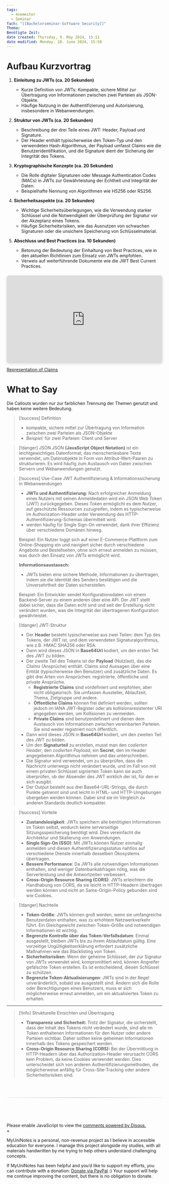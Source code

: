 ```yaml
---
tags:
  - 4semester
  - Seminar
fach: "[[Bachelorseminar-Software Security]]"
Thema:
Benötigte Zeit:
date created: Thursday, 9. May 2024, 15:11
date modified: Monday, 10. June 2024, 15:50
---
```


# Aufbau Kurzvortrag

1. **Einleitung zu JWTs (ca. 20 Sekunden)**

   - Kurze Definition von JWTs: Kompakte, sichere Mittel zur Übertragung von Informationen zwischen zwei Parteien als JSON-Objekte.
   - Häufige Nutzung in der Authentifizierung und Autorisierung, insbesondere in Webanwendungen.

2. **Struktur von JWTs (ca. 20 Sekunden)**

   - Beschreibung der drei Teile eines JWT: Header, Payload und Signature.
   - Der Header enthält typischerweise den Token-Typ und den verwendeten Hash-Algorithmus, der Payload umfasst Claims wie die Benutzeridentifikation, und die Signature dient der Sicherung der Integrität des Tokens.

3. **Kryptographische Konzepte (ca. 20 Sekunden)**

   - Die Rolle digitaler Signaturen oder Message Authentication Codes (MACs) in JWTs zur Gewährleistung der Echtheit und Integrität der Daten.
   - Beispielhafte Nennung von Algorithmen wie HS256 oder RS256.

4. **Sicherheitsaspekte (ca. 20 Sekunden)**

   - Wichtige Sicherheitsüberlegungen, wie die Verwendung starker Schlüssel und die Notwendigkeit der Überprüfung der Signatur vor der Akzeptanz eines Tokens.
   - Häufige Sicherheitsrisiken, wie das Ausnutzen von schwachen Signaturen oder die unsichere Speicherung von Schlüsselmaterial.

5. **Abschluss und Best Practices (ca. 10 Sekunden)**
   - Betonung der Bedeutung der Einhaltung von Best Practices, wie in den aktuellen Richtlinien zum Einsatz von JWTs empfohlen.
   - Verweis auf weiterführende Dokumente wie die JWT Best Current Practices.

<div style="position: relative; width: 100%; height: 0; padding-top: 56.2500%;
 padding-bottom: 0; box-shadow: 0 2px 8px 0 rgba(63,69,81,0.16); margin-top: 1.6em; margin-bottom: 0.9em; overflow: hidden;
 border-radius: 8px; will-change: transform;">
  <iframe loading="eager" style="position: absolute; width: 100%; height: 100%; top: 0; left: 0; border: none; padding: 0;margin: 0;"
    src="https:&#x2F;&#x2F;www.canva.com&#x2F;design&#x2F;DAGEvse55hg&#x2F;hDKrRWXW4w64qj6LweKhCQ&#x2F;view?embed" allowfullscreen="allowfullscreen" allow="fullscreen">
  </iframe>
</div>
<a href="https:&#x2F;&#x2F;www.canva.com&#x2F;design&#x2F;DAGEvse55hg&#x2F;hDKrRWXW4w64qj6LweKhCQ&#x2F;view?utm_content=DAGEvse55hg&amp;utm_campaign=designshare&amp;utm_medium=embeds&amp;utm_source=link" target="_blank" rel="noopener">Representation of Claims</a>

# What to Say

Die Callouts wurden nur zur farblichen Trennung der Themen genutzt und haben keine weitere Bedeutung.

> [!success] Definition
>
> - kompakte, sichere mittel zur Übertragung von Information zwischen zwei Parteien als JSON-Objekte
> - _Beispiel:_ für zwei Parteien: Client und Server

> [!danger] JSON
> JSON **(JavaScript Object Notation)** ist ein leichtgewichtiges Datenformat, das menschenlesbare Texte verwendet, um Datenobjekte in Form von Attribut-Wert-Paaren zu strukturieren. Es wird häufig zum Austausch von Daten zwischen Servern und Webanwendungen genutzt.

> [!success] Use-Case JWT
> Authentifizierung & Informationssicherung in Webanwendungen
> <br/>
>
> - **JWTs und Authentifizierung:** Nach erfolgreicher Anmeldung eines Nutzers mit seinen Anmeldedaten wird ein JSON Web Token (JWT) zurückgegeben. Dieses Token ermöglicht es dem Nutzer, auf geschützte Ressourcen zuzugreifen, indem es typischerweise im Authorization-Header unter Verwendung des HTTP-Authentifizierung-Schemas übermittelt wird.
>   <br/>
> - werden häufig für Single Sign-On verwendet, dank ihrer Effizienz über verschiedene Domänen hinweg.
>
> Beispiel: Ein Nutzer loggt sich auf einer E-Commerce-Plattform zum Online-Shopping ein und navigiert sicher durch verschiedene Angebote und Bestellseiten, ohne sich erneut anmelden zu müssen, was durch den Einsatz von JWTs ermöglicht wird.
>
> **Informationsaustausch:**
>
> - JWTs bieten eine sichere Methode, Informationen zu übertragen, indem sie die Identität des Senders bestätigen und die Unversehrtheit der Daten sicherstellen.
>
> Beispiel: Ein Entwickler sendet Konfigurationsdaten von einem Backend-Server zu einem anderen über eine API. Der JWT stellt dabei sicher, dass die Daten echt sind und seit der Erstellung nicht verändert wurden, was die Integrität der übertragenen Konfiguration gewährleistet.

> [!danger] JWT-Struktur
>
> - Der **Header** besteht typischerweise aus zwei Teilen: dem Typ des Tokens, der JWT ist, und dem verwendeten Signaturalgorithmus, wie z.B. HMAC SHA256 oder RSA.
> - Dann wird dieses JSON in **Base64Url** kodiert, um den ersten Teil des JWT zu bilden.
>   <br/>
> - Der zweite Teil des Tokens ist der **Payload** (Nutzlast), das die _Claims_ (Ansprüche) enthält. Claims sind Aussagen über eine Entität (typischerweise den Benutzer) und zusätzliche Daten. Es gibt drei Arten von Ansprüchen: registrierte, öffentliche und private Ansprüche.
>   - **Registrierte Claims** sind vordefiniert und empfohlen, aber nicht obligatorisch. Sie umfassen Aussteller, Ablaufzeit, Thema, Zielgruppe und andere.
>   - **Öffentliche Claims** können frei definiert werden, sollten jedoch im IANA JWT-Register oder als kollisionsresistenter URI angegeben werden, um Kollisionen zu vermeiden.
>   - **Private Claims** sind benutzerdefiniert und dienen dem Austausch von Informationen zwischen vereinbarten Parteien. Sie sind weder registriert noch öffentlich.
> - Dann wird dieses JSON in **Base64Url** kodiert, um den zweiten Teil des JWT zu bilden.
>   <br/>
> - Um den **Signaturteil** zu erstellen, musst man den _codierten Header_, den _codierten Payload_, ein **Secret**, den im Header angegebenen Algorithmus nehmen und das unterschreiben.
> - Die Signatur wird verwendet, um zu überprüfen, dass die Nachricht unterwegs nicht verändert wurde, und im Fall von mit einem privaten Schlüssel signierten Token kann sie auch überprüfen, ob der Absender des JWT wirklich der ist, für den er sich ausgibt.
>   <br/>
> - Der Output besteht aus drei Base64-URL-Strings, die durch Punkte getrennt sind und leicht in HTML- und HTTP-Umgebungen übergeben werden können. Dabei sind sie im Vergleich zu anderen Standards deutlich kompakter.

> [!success] Vorteile
>
> - **Zustandslosigkeit**: JWTs speichern alle benötigten Informationen im Token selbst, wodurch keine serverseitige Sitzungsspeicherung benötigt wird. Dies vereinfacht die Architektur und Skalierung von Anwendungen.
> - **Single Sign-On (SSO)**: Mit JWTs können Nutzer einmalig anmelden und diesen Authentifizierungsstatus nahtlos auf verschiedene Dienste innerhalb desselben Ökosystems übertragen.
> - **Bessere Performance**: Da JWTs alle notwendigen Informationen enthalten, sind weniger Datenbankabfragen nötig, was die Serverleistung und die Antwortzeiten verbessert.
> - **Cross-Origin Resource Sharing (CORS)**: JWTs erleichtern die Handhabung von CORS, da sie leicht in HTTP-Headern übertragen werden können und nicht an Same-Origin-Policy gebunden sind wie Cookies.

> [!danger] Nachteile
>
> - **Token-Größe**: JWTs können groß werden, wenn sie umfangreiche Benutzerdaten enthalten, was zu erhöhtem Netzwerkverkehr führt. Ein Gleichgewicht zwischen Token-Größe und notwendigen Informationen ist wichtig.
> - **Begrenzte Kontrolle über das Token-Verfallsdatum**: Einmal ausgestellt, bleiben JWTs bis zu ihrem Ablaufdatum gültig. Eine vorzeitige Ungültigkeitserklärung erfordert zusätzliche Maßnahmen wie das Blacklisting von Token.
> - **Sicherheitsrisiken**: Wenn der geheime Schlüssel, der zur Signatur von JWTs verwendet wird, kompromittiert wird, können Angreifer gefälschte Token erstellen. Es ist entscheidend, diesen Schlüssel zu schützen.
> - **Begrenzte Token-Aktualisierungen**: JWTs sind in der Regel unveränderlich, sobald sie ausgestellt sind. Ändern sich die Rolle oder Berechtigungen eines Benutzers, muss er sich möglicherweise erneut anmelden, um ein aktualisiertes Token zu erhalten.

---

> [!info] Strukturelle Einsichten und Übertragung
>
> - **Transparenz und Sicherheit:** Trotz der Signatur, die sicherstellt, dass der Inhalt des Tokens nicht verändert wurde, sind alle im Token enthaltenen Informationen für den Nutzer oder andere Parteien sichtbar. Daher sollten keine geheimen Informationen innerhalb des Tokens gespeichert werden.
> - **Cross-Origin Resource Sharing (CORS):** Bei der Übermittlung in HTTP-Headern über das Authorization-Header verursacht CORS kein Problem, da keine Cookies verwendet werden. Dies unterscheidet sich von anderen Authentifizierungsmethoden, die möglicherweise anfällig für Cross-Site-Tracking oder andere Sicherheitsrisiken sind.

<!-- DISQUS SCRIPT COMMENT START -->

<hr style="border: none; height: 2px; background: linear-gradient(to right, #f0f0f0, #ccc, #f0f0f0); margin-top: 4rem; margin-bottom: 5rem;">
<div id="disqus_thread"></div>
<script>
    /**
    * RECOMMENDED CONFIGURATION VARIABLES: EDIT AND UNCOMMENT THE SECTION BELOW TO INSERT DYNAMIC VALUES FROM YOUR PLATFORM OR CMS.
    * LEARN WHY DEFINING THESE VARIABLES IS IMPORTANT: https://disqus.com/admin/universalcode/#configuration-variables */
    /*
    var disqus_config = function () {
    this.page.url = PAGE_URL; // Replace PAGE_URL with your page's canonical URL variable
    this.page.identifier = PAGE_IDENTIFIER; // Replace PAGE_IDENTIFIER with your page's unique identifier variable
    };
    */
    (function() { // DON'T EDIT BELOW THIS LINE
    var d = document, s = d.createElement('script');
    s.src = 'https://myuninotes.disqus.com/embed.js';
    s.setAttribute('data-timestamp', +new Date());
    (d.head || d.body).appendChild(s);
    })();
</script>
<noscript>Please enable JavaScript to view the <a href="https://disqus.com/?ref_noscript">comments powered by Disqus.</a></noscript>

<!-- DISQUS SCRIPT COMMENT END -->

<!-- Modal START -->
<div id="myModal" class="modal">
  <div class="modal-content">
    <span id="closeModal" class="close">&times;</span>
    <p class="modal-text">
      <span class="modal-highlight">MyUniNotes is a personal, non-revenue project as I believe in accessible education for everyone.</span> I manage this project alongside my studies, with all materials handwritten by me trying to help others understand challenging concepts.
    </p>
    <p class="modal-text">
      If MyUniNotes has been helpful and you’d like to support my efforts, <span class="modal-highlight"> you can contribute with a donation: <a class="modal-dono-link" href="https://paypal.me/myuninotes4u">Donate via PayPal</a> :) </span> Your support will help me continue improving the content, but there is no obligation to donate.
    </p>
  </div>
</div>

<script>
  // JavaScript to display the modal on page load
  document.addEventListener('DOMContentLoaded', function() {
    // Generate a random number between 1 and 1
    const randomNumber = Math.floor(Math.random() * 1) + 1; // Wanted it to load with a adjustable probability for every page load but did not work, as DOM is loaded only once. Therefore now loading it every time website is visited and DOM is loaded.
    console.log(randomNumber)
    if (randomNumber === 1) {
      setTimeout(function() {
        const modal = document.getElementById('myModal');
        if (modal) {
          modal.classList.add('show');
        }
      }, 1000); // Adjust the delay as needed

      const closeModal = document.getElementById('closeModal');
      if (closeModal) {
        closeModal.addEventListener('click', function() {
          const modal = document.getElementById('myModal');
          if (modal) {
            modal.classList.remove('show');
          }
        });
      }
    } else {
      // Ensure the modal is hidden if the random number is not 1
      const modal = document.getElementById('myModal');
      if (modal) {
        modal.style.display = 'none';
      }
    }
  });
</script>
<!-- Modal END -->
